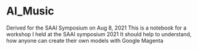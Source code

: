 # AI_Music
Derived for the SAAI Symposium on Aug 8, 2021
This is a notebook for a workshop I held at the SAAI symposium 2021
It should help to understand, how anyone can create their own models with Google Magenta
